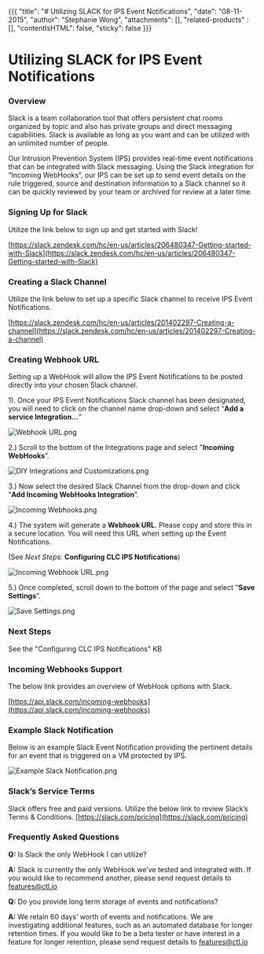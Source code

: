 {{{
  "title": "# Utilizing SLACK for IPS Event Notifications",
  "date": "08-11-2015",
  "author": "Stephanie Wong",
  "attachments": [],
  "related-products" : [],
  "contentIsHTML": false,
  "sticky": false
}}}

# Utilizing SLACK for IPS Event Notifications 

### Overview

Slack is a team collaboration tool that offers persistent chat rooms organized by topic and also has private groups and direct messaging capabilities. Slack is available as long as you want and can be utilized with an unlimited number of people.

Our Intrusion Prevention System (IPS) provides real-time event notifications that can be integrated with Slack messaging. Using the Slack integration for “Incoming WebHooks”, our IPS can be set up to send event details on the rule triggered, source and destination information to a Slack channel so it can be quickly reviewed by your team or archived for review at a later time.

### Signing Up for Slack

Utilize the link below to sign up and get started with Slack!

[https://slack.zendesk.com/hc/en-us/articles/206480347-Getting-started-with-Slack](https://slack.zendesk.com/hc/en-us/articles/206480347-Getting-started-with-Slack)

### Creating a Slack Channel

Utilize the link below to set up a specific Slack channel to receive IPS Event Notifications.

[https://slack.zendesk.com/hc/en-us/articles/201402297-Creating-a-channel](https://slack.zendesk.com/hc/en-us/articles/201402297-Creating-a-channel)

### Creating Webhook URL

Setting up a WebHook will allow the IPS Event Notifications to be posted directly into your chosen Slack channel.

1). Once your IPS Event Notifications Slack channel has been designated, you will need to click on the channel name drop-down and select “**Add a service Integration…**”

![Webhook URL.png](https://ucarecdn.com/1d3c452e-18a7-4bf2-a667-408cf75e4546/)

2.)	Scroll to the bottom of the Integrations page and select "**Incoming WebHooks**”.

![DIY Integrations and Customizations.png](https://ucarecdn.com/96a2b388-7064-4817-a31c-7b44f7317d0c/)

3.)	Now select the desired Slack Channel from the drop-down and click “**Add Incoming WebHooks Integration**”.

![Incoming Webhooks.png](https://ucarecdn.com/42ceb036-7644-4d97-8645-447cac161c01/)

4.)	The system will generate a **Webhook URL**. Please copy and store this in a secure location. You will need this URL when setting up the Event Notifications.
 
(See *Next Steps*: **Configuring CLC IPS Notifications**)

![Incoming Webhook URL.png](https://ucarecdn.com/59fbb939-a414-49f7-824a-7b31ebdc26d4/)

5.)	Once completed, scroll down to the bottom of the page and select “**Save Settings**”.

![Save Settings.png](https://ucarecdn.com/76d7e769-4cfd-4986-8ed0-43157d5c7341/)

### Next Steps

See the "Configuring CLC IPS Notifications" KB

### Incoming Webhooks Support

The below link provides an overview of WebHook options with Slack.

[https://api.slack.com/incoming-webhooks](https://api.slack.com/incoming-webhooks)

### Example Slack Notification

Below is an example Slack Event Notification providing the pertinent details for an event that is triggered on a VM protected by IPS.

![Example Slack Notification.png](https://ucarecdn.com/8c045cef-bcca-49ae-8da9-8e51fb31b4fa/)

### Slack’s Service Terms

Slack offers free and paid versions. Utilize the below link to review Slack’s Terms & Conditions.
[https://slack.com/pricing](https://slack.com/pricing)

### Frequently Asked Questions

**Q:** Is Slack the only WebHook I can utilize?

**A:** Slack is currently the only WebHook we’ve tested and integrated with. If you would like to recommend another, please send request details to [features@ctl.io](mailto:features@ctl.io)

**Q:** Do you provide long term storage of events and notifications?

**A:** We retain 60 days’ worth of events and notifications. We are investigating additional features, such as an automated database for longer retention times. If you would like to be a beta tester or have interest in a feature for longer retention, please send request details to [features@ctl.io](mailto:features@ctl.io)
